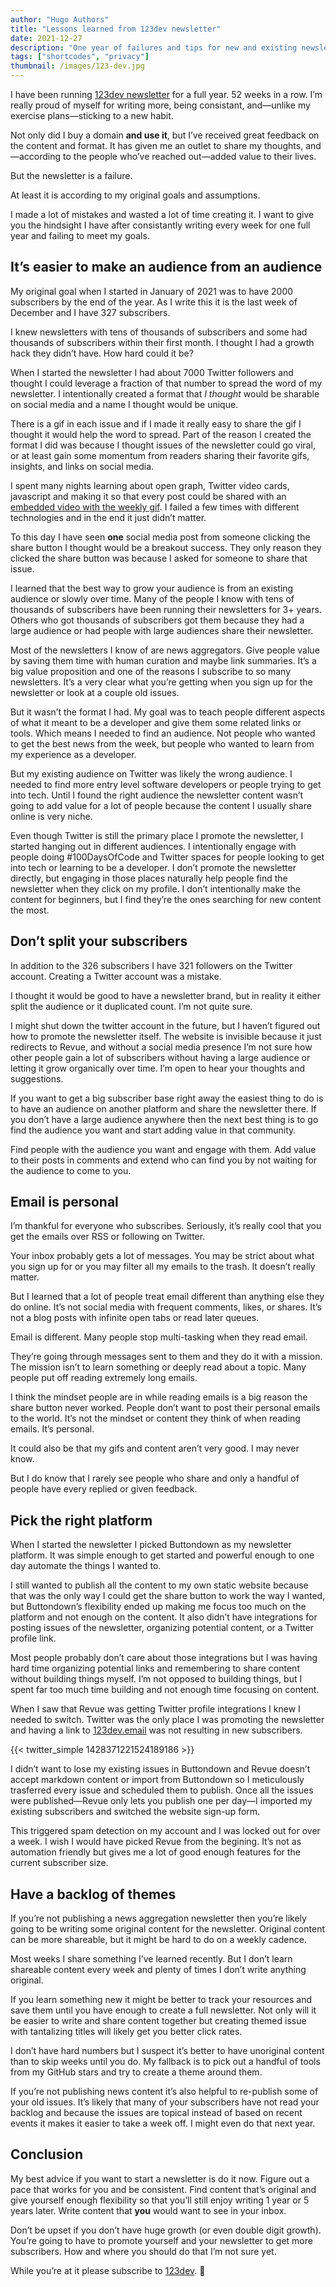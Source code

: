 ```yaml
---
author: "Hugo Authors"
title: "Lessons learned from 123dev newsletter"
date: 2021-12-27
description: "One year of failures and tips for new and existing newsletters"
tags: ["shortcodes", "privacy"]
thumbnail: /images/123-dev.jpg
---
```


I have been running [123dev newsletter](https://123dev.email/) for a full year. 52 weeks in a row. I’m really proud of myself for writing more, being consistant, and—unlike my exercise plans—sticking to a new habit.

Not only did I buy a domain **and use it**, but I’ve received great feedback on the content and format. It has given me an outlet to share my thoughts, and—according to the people who’ve reached out—added value to their lives.

But the newsletter is a failure.

At least it is according to my original goals and assumptions.

I made a lot of mistakes and wasted a lot of time creating it. I want to give you the hindsight I have after consistantly writing every week for one full year and failing to meet my goals.

## It’s easier to make an audience from an audience

My original goal when I started in January of 2021 was to have 2000 subscribers by the end of the year. As I write this it is the last week of December and I have 327 subscribers.

I knew newsletters with tens of thousands of subscribers and some had thousands of subscribers within their first month. I thought I had a growth hack they didn’t have. How hard could it be?

When I started the newsletter I had about 7000 Twitter followers and thought I could leverage a fraction of that number to spread the word of my newsletter. I intentionally created a format that *I thought* would be sharable on social media and a name I thought would be unique.

There is a gif in each issue and if I made it really easy to share the gif I thought it would help the word to spread. Part of the reason I created the format I did was because I thought issues of the newsletter could go viral, or at least gain some momentum from readers sharing their favorite gifs, insights, and links on social media.

I spent many nights learning about open graph, Twitter video cards, javascript and making it so that every post could be shared with an [embedded video with the weekly gif](https://www.justingarrison.com/this-post-is-a-twitter-video.html). I failed a few times with different technologies and in the end it just didn’t matter.

To this day I have seen **one** social media post from someone clicking the share button I thought would be a breakout success. They only reason they clicked the share button was because I asked for someone to share that issue.

I learned that the best way to grow your audience is from an existing audience or slowly over time. Many of the people I know with tens of thousands of subscribers have been running their newsletters for 3+ years. Others who got thousands of subscribers got them because they had a large audience or had people with large audiences share their newsletter.

Most of the newsletters I know of are news aggregators. Give people value by saving them time with human curation and maybe link summaries. It’s a big value proposition and one of the reasons I subscribe to so many newsletters. It’s a very clear what you’re getting when you sign up for the newsletter or look at a couple old issues.

But it wasn’t the format I had. My goal was to teach people different aspects of what it meant to be a developer and give them some related links or tools. Which means I needed to find an audience. Not people who wanted to get the best news from the week, but people who wanted to learn from my experience as a developer.

But my existing audience on Twitter was likely the wrong audience. I needed to find more entry level software developers or people trying to get into tech. Until I found the right audience the newsletter content wasn’t going to add value for a lot of people because the content I usually share online is very niche.

Even though Twitter is still the primary place I promote the newsletter, I started hanging out in different audiences. I intentionally engage with people doing #100DaysOfCode and Twitter spaces for people looking to get into tech or learning to be a developer. I don’t promote the newsletter directly, but engaging in those places naturally help people find the newsletter when they click on my profile. I don’t intentionally make the content for beginners, but I find they’re the ones searching for new content the most.

## Don’t split your subscribers

In addition to the 326 subscribers I have 321 followers on the Twitter account. Creating a Twitter account was a mistake.

I thought it would be good to have a newsletter brand, but in reality it either split the audience or it duplicated count. I’m not quite sure.

I might shut down the twitter account in the future, but I haven’t figured out how to promote the newsletter itself. The website is invisible because it just redirects to Revue, and without a social media presence I’m not sure how other people gain a lot of subscribers without having a large audience or letting it grow organically over time. I’m open to hear your thoughts and suggestions.

If you want to get a big subscriber base right away the easiest thing to do is to have an audience on another platform and share the newsletter there. If you don’t have a large audience anywhere then the next best thing is to go find the audience you want and start adding value in that community.

Find people with the audience you want and engage with them. Add value to their posts in comments and extend who can find you by not waiting for the audience to come to you.

## Email is personal

I’m thankful for everyone who subscribes. Seriously, it’s really cool that you get the emails over RSS or following on Twitter.

Your inbox probably gets a lot of messages. You may be strict about what you sign up for or you may filter all my emails to the trash. It doesn’t really matter.

But I learned that a lot of people treat email different than anything else they do online. It’s not social media with frequent comments, likes, or shares. It’s not a blog posts with infinite open tabs or read later queues.

Email is different. Many people stop multi-tasking when they read email.

They’re going through messages sent to them and they do it with a mission. The mission isn’t to learn something or deeply read about a topic. Many people put off reading extremely long emails.

I think the mindset people are in while reading emails is a big reason the share button never worked. People don’t want to post their personal emails to the world. It’s not the mindset or content they think of when reading emails. It’s personal.

It could also be that my gifs and content aren’t very good. I may never know.

But I do know that I rarely see people who share and only a handful of people have every replied or given feedback.

## Pick the right platform

When I started the newsletter I picked Buttondown as my newsletter platform. It was simple enough to get started and powerful enough to one day automate the things I wanted to.

I still wanted to publish all the content to my own static website because that was the only way I could get the share button to work the way I wanted, but Buttondown’s flexibility ended up making me focus too much on the platform and not enough on the content. It also didn’t have integrations for posting issues of the newsletter, organizing potential content, or a Twitter profile link.

Most people probably don’t care about those integrations but I was having hard time organizing potential links and remembering to share content without building things myself. I’m not opposed to building things, but I spent far too much time building and not enough time focusing on content.

When I saw that Revue was getting Twitter profile integrations I knew I needed to switch. Twitter was the only place I was promoting the newsletter and having a link to [123dev.email](https://123dev.email/) was not resulting in new subscribers.

{{< twitter_simple 1428371221524189186 >}}

I didn’t want to lose my existing issues in Buttondown and Revue doesn’t accept markdown content or import from Buttondown so I meticulously trasferred every issue and scheduled them to publish. Once all the issues were published—Revue only lets you publish one per day—I imported my existing subscribers and switched the website sign-up form.

This triggered spam detection on my account and I was locked out for over a week. I wish I would have picked Revue from the begining. It’s not as automation friendly but gives me a lot of good enough features for the current subscriber size.

## Have a backlog of themes

If you’re not publishing a news aggregation newsletter then you’re likely going to be writing some original content for the newsletter. Original content can be more shareable, but it might be hard to do on a weekly cadence.

Most weeks I share something I’ve learned recently. But I don’t learn shareable content every week and plenty of times I don’t write anything original.

If you learn something new it might be better to track your resources and save them until you have enough to create a full newsletter. Not only will it be easier to write and share content together but creating themed issue with tantalizing titles will likely get you better click rates.

I don’t have hard numbers but I suspect it’s better to have unoriginal content than to skip weeks until you do. My fallback is to pick out a handful of tools from my GitHub stars and try to create a theme around them.

If you’re not publishing news content it’s also helpful to re-publish some of your old issues. It’s likely that many of your subscribers have not read your backlog and because the issues are topical instead of based on recent events it makes it easier to take a week off. I might even do that next year.

## Conclusion

My best advice if you want to start a newsletter is do it now. Figure out a pace that works for you and be consistent. Find content that’s original and give yourself enough flexibility so that you’ll still enjoy writing 1 year or 5 years later. Write content that **you** would want to see in your inbox.

Don’t be upset if you don’t have huge growth (or even double digit growth). You’re going to have to promote yourself and your newsletter to get more subscribers. How and where you should do that I’m not sure yet.

While you’re at it please subscribe to [123dev](https://123dev.email/). 🙂
